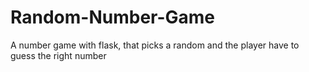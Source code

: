 # Random-Number-Game
A number game with flask, that picks a random and the player have to guess the right number
